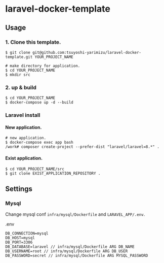 # laravel-docker-template

## Usage

### 1. Clone this template.

```
$ git clone git@github.com:tsuyoshi-yarimizu/laravel-docker-template.git YOUR_PROJECT_NAME

# make directory for application.
$ cd YOUR_PROJECT_NAME
$ mkdir src
```

### 2. up & build

```
$ cd YOUR_PROJECT_NAME
$ docker-compose up -d --build
```

### Laravel install

#### New application.

```
# new application.
$ docker-compose exec app bash
/work# composer create-project --prefer-dist "laravel/laravel=8.*" .
```

#### Exist application.

```
$ cd YOUR_PROJECT_NAME/src
$ git clone EXIST_APPLICATION_REPOSITORY .
```

## Settings

### Mysql

Change mysql conf `infra/mysql/Dockerfile` and `LARAVEL_APP/.env`.

.env

```.env
DB_CONNECTION=mysql
DB_HOST=mysql
DB_PORT=3306
DB_DATABASE=laravel // infra/mysql/Dockerfile ARG DB_NAME
DB_USERNAME=root // infra/mysql/Dockerfile ARG DB_USER
DB_PASSWORD=secret // infra/mysql/Dockerfile ARG MYSQL_PASSWORD
```

